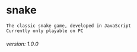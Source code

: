 # snake
    The classic snake game, developed in JavaScript
    Currently only playable on PC

###### version: 1.0.0